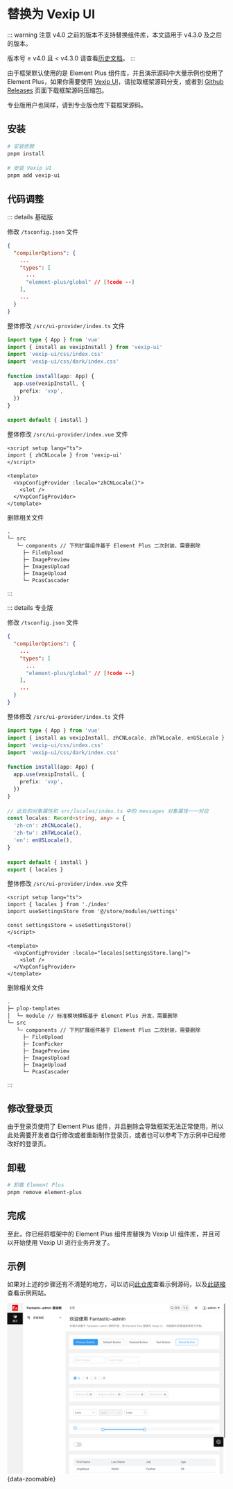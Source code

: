 # 替换为 Vexip UI

::: warning 注意
v4.0 之前的版本不支持替换组件库，本文适用于 v4.3.0 及之后的版本。

版本号 ≥ v4.0 且 < v4.3.0 请查看[历史文档](https://github.com/fantastic-admin/fantastic-admin.github.io/blob/01be97f74f8ae7b14ccdec108941b5fd5b58bd28/guide/replace-to-vexip.md)。
:::

由于框架默认使用的是 Element Plus 组件库，并且演示源码中大量示例也使用了 Element Plus，如果你需要使用 [Vexip UI](https://www.vexipui.com/zh-CN/)，请拉取框架源码分支，或者到 [Github Releases](https://github.com/fantastic-admin/basic/releases) 页面下载框架源码压缩包。

专业版用户也同样，请到专业版仓库下载框架源码。

## 安装

```sh
# 安装依赖
pnpm install

# 安装 Vexip UI
pnpm add vexip-ui
```

## 代码调整

::: details 基础版

修改 `/tsconfig.json` 文件

```json
{
  "compilerOptions": {
    ...
    "types": [
      ...
      "element-plus/global" // [!code --]
    ],
    ...
  }
}
```

整体修改 `/src/ui-provider/index.ts` 文件

```ts
import type { App } from 'vue'
import { install as vexipInstall } from 'vexip-ui'
import 'vexip-ui/css/index.css'
import 'vexip-ui/css/dark/index.css'

function install(app: App) {
  app.use(vexipInstall, {
    prefix: 'vxp',
  })
}

export default { install }
```

整体修改 `/src/ui-provider/index.vue` 文件

```vue
<script setup lang="ts">
import { zhCNLocale } from 'vexip-ui'
</script>

<template>
  <VxpConfigProvider :locale="zhCNLocale()">
    <slot />
  </VxpConfigProvider>
</template>
```

删除相关文件

```
.
└─ src
   └─ components // 下列扩展组件基于 Element Plus 二次封装，需要删除
     ├─ FileUpload
     ├─ ImagePreview
     ├─ ImagesUpload
     ├─ ImageUpload
     └─ PcasCascader
```

:::

::: details 专业版

修改 `/tsconfig.json` 文件

```json
{
  "compilerOptions": {
    ...
    "types": [
      ...
      "element-plus/global" // [!code --]
    ],
    ...
  }
}
```

整体修改 `/src/ui-provider/index.ts` 文件

```ts
import type { App } from 'vue'
import { install as vexipInstall, zhCNLocale, zhTWLocale, enUSLocale } from 'vexip-ui'
import 'vexip-ui/css/index.css'
import 'vexip-ui/css/dark/index.css'

function install(app: App) {
  app.use(vexipInstall, {
    prefix: 'vxp',
  })
}

// 此处的对象属性和 src/locales/index.ts 中的 messages 对象属性一一对应
const locales: Record<string, any> = {
  'zh-cn': zhCNLocale(),
  'zh-tw': zhTWLocale(),
  'en': enUSLocale(),
}

export default { install }
export { locales }
```

整体修改 `/src/ui-provider/index.vue` 文件

```vue
<script setup lang="ts">
import { locales } from './index'
import useSettingsStore from '@/store/modules/settings'

const settingsStore = useSettingsStore()
</script>

<template>
  <VxpConfigProvider :locale="locales[settingsStore.lang]">
    <slot />
  </VxpConfigProvider>
</template>
```

删除相关文件

```
.
├─ plop-templates
│  └─ module // 标准模块模板基于 Element Plus 开发，需要删除
└─ src
   └─ components // 下列扩展组件基于 Element Plus 二次封装，需要删除
     ├─ FileUpload
     ├─ IconPicker
     ├─ ImagePreview
     ├─ ImagesUpload
     ├─ ImageUpload
     └─ PcasCascader
```

:::

## 修改登录页

由于登录页使用了 Element Plus 组件，并且删除会导致框架无法正常使用，所以此处需要开发者自行修改或者重新制作登录页，或者也可以参考下方示例中已经修改好的登录页。

## 卸载

```sh
# 卸载 Element Plus
pnpm remove element-plus
```

## 完成

至此，你已经将框架中的 Element Plus 组件库替换为 Vexip UI 组件库，并且可以开始使用 Vexip UI 进行业务开发了。

## 示例

如果对上述的步骤还有不清楚的地方，可以访问[此仓库](https://github.com/fantastic-admin/vexip-example)查看示例源码，以及[此链接](https://fantastic-admin.github.io/vexip-example/)查看示例网站。

![](/ui-vexip.png){data-zoomable}
